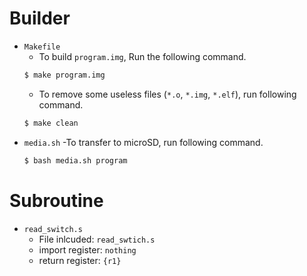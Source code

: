 # Builder
- `Makefile`
	- To build `program.img`, Run the following command.
	```Bash
	$ make program.img
	```
	- To remove some useless files (`*.o`, `*.img`, `*.elf`), run following command.
	```Bash
	$ make clean
	```
- `media.sh`
	-To transfer to microSD, run following command.
	```Bash
	$ bash media.sh program
	```

# Subroutine
- `read_switch.s`
	- File inlcuded: `read_swtich.s`
	- import register: `nothing`
	- return register: `{r1}`

